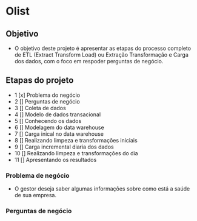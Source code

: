 # Olist

## Objetivo
- O objetivo deste projeto é apresentar as etapas do processo completo de ETL (Extract Transform Load) ou Extração Transformação e Carga dos dados, com o foco em respoder perguntas de negócio.

## Etapas do projeto
- 1  [x] Problema do negócio
- 2  [] Perguntas de negócio
- 3  [] Coleta de dados
- 4  [] Modelo de dados transacional
- 5  [] Conhecendo os dados
- 6  [] Modelagem do data warehouse
- 7  [] Carga inical no data warehouse
- 8  [] Realizando limpeza e transformações iniciais
- 9  [] Carga incremental diaria dos dados
- 10 [] Realizando limpeza e transformações do dia
- 11 [] Apresentando os resultados

### Problema de negócio
- O gestor deseja saber algumas informações sobre como está a saúde de sua empresa.

### Perguntas de negócio